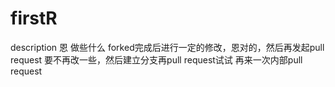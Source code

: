 # firstR
description
恩  做些什么
forked完成后进行一定的修改，恩对的，然后再发起pull request
要不再改一些，然后建立分支再pull request试试
再来一次内部pull request
